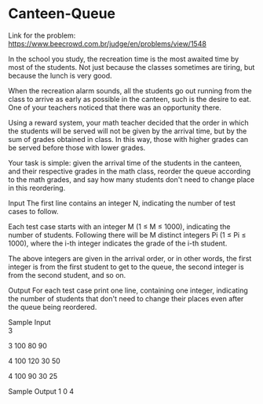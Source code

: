 # Canteen-Queue
Link for the problem: https://www.beecrowd.com.br/judge/en/problems/view/1548

In the school you study, the recreation time is the most awaited time by most of the students. Not just because the classes sometimes are tiring, but because the lunch is very good.

When the recreation alarm sounds, all the students go out running from the class to arrive as early as possible in the canteen, such is the desire to eat. One of your teachers noticed that there was an opportunity there.

Using a reward system, your math teacher decided that the order in which the students will be served will not be given by the arrival time, but by the sum of grades obtained in class. In this way, those with higher grades can be served before those with lower grades.

Your task is simple: given the arrival time of the students in the canteen, and their respective grades in the math class, reorder the queue according to the math grades, and say how many students don't need to change place in this reordering.

Input
The first line contains an integer N, indicating the number of test cases to follow.

Each test case starts with an integer M (1 ≤ M ≤ 1000), indicating the number of students. Following there will be M distinct integers Pi (1 ≤ Pi ≤ 1000), where the i-th integer indicates the grade of the i-th student.

The above integers are given in the arrival order, or in other words, the first integer is from the first student to get to the queue, the second integer is from the second student, and so on.

Output
For each test case print one line, containing one integer, indicating the number of students that don't need to change their places even after the queue being reordered.

Sample Input	
3

3
100 80 90

4
100 120 30 50

4
100 90 30 25

Sample Output
1
0
4

